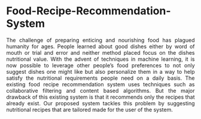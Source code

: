 # Food-Recipe-Recommendation-System

<p align = "justify">The challenge of preparing enticing and nourishing food has plagued humanity for ages. People learned about good dishes either by word of mouth or trial and error and neither method placed focus on the dishes nutritional value.  With the advent of techniques in machine learning, it is now possible to leverage other people’s food preferences to not only suggest dishes one might like but also personalize them in a way to help satisfy the nutritional requirements people need on a daily basis. The existing  food recipe recommendation system uses techniques such as collaborative filtering and content based algorithms. But the major drawback of this existing system is that it recommends only the recipes that already exist. Our proposed system tackles this problem by suggesting nutritional recipes that are tailored made for the user of the system.</p>
